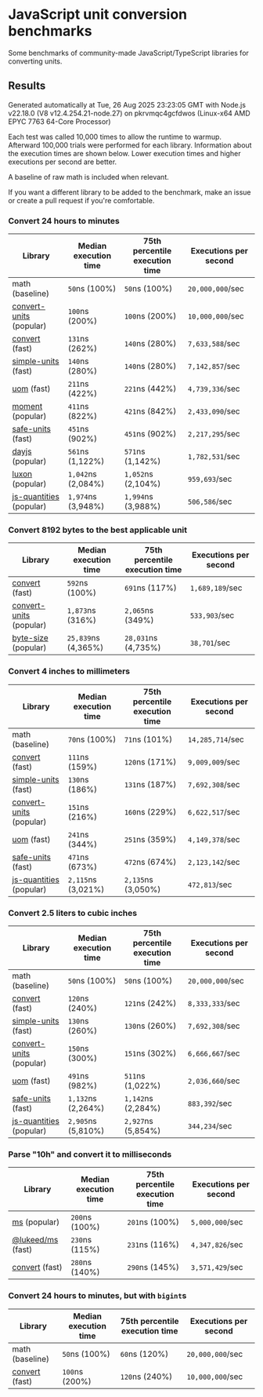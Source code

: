 # JavaScript unit conversion benchmarks

Some benchmarks of community-made JavaScript/TypeScript libraries for converting units.

## Results

<!-- beginblock(results) -->

Generated automatically at Tue, 26 Aug 2025 23:23:05 GMT with Node.js v22.18.0 (V8 v12.4.254.21-node.27) on pkrvmqc4gcfdwos (Linux-x64 AMD EPYC 7763 64-Core Processor)

Each test was called 10,000 times to allow the runtime to warmup.
Afterward 100,000 trials were performed for each library.
Information about the execution times are shown below.
Lower execution times and higher executions per second are better.

A baseline of raw math is included when relevant.

If you want a different library to be added to the benchmark, make an issue or create a pull request if you're comfortable.

### Convert 24 hours to minutes

| Library                                                            | Median execution time | 75th percentile execution time | Executions per second |
| ------------------------------------------------------------------ | --------------------- | ------------------------------ | --------------------- |
| math (baseline)                                                    | `50`ns (100%)         | `50`ns (100%)                  | `20,000,000`/sec      |
| [convert-units](https://npmjs.com/package/convert-units) (popular) | `100`ns (200%)        | `100`ns (200%)                 | `10,000,000`/sec      |
| [convert](https://npmjs.com/package/convert) (fast)                | `131`ns (262%)        | `140`ns (280%)                 | `7,633,588`/sec       |
| [simple-units](https://npmjs.com/package/simple-units) (fast)      | `140`ns (280%)        | `140`ns (280%)                 | `7,142,857`/sec       |
| [uom](https://npmjs.com/package/uom) (fast)                        | `211`ns (422%)        | `221`ns (442%)                 | `4,739,336`/sec       |
| [moment](https://npmjs.com/package/moment) (popular)               | `411`ns (822%)        | `421`ns (842%)                 | `2,433,090`/sec       |
| [safe-units](https://npmjs.com/package/safe-units) (fast)          | `451`ns (902%)        | `451`ns (902%)                 | `2,217,295`/sec       |
| [dayjs](https://npmjs.com/package/dayjs) (popular)                 | `561`ns (1,122%)      | `571`ns (1,142%)               | `1,782,531`/sec       |
| [luxon](https://npmjs.com/package/luxon) (popular)                 | `1,042`ns (2,084%)    | `1,052`ns (2,104%)             | `959,693`/sec         |
| [js-quantities](https://npmjs.com/package/js-quantities) (popular) | `1,974`ns (3,948%)    | `1,994`ns (3,988%)             | `506,586`/sec         |

### Convert 8192 bytes to the best applicable unit

| Library                                                            | Median execution time | 75th percentile execution time | Executions per second |
| ------------------------------------------------------------------ | --------------------- | ------------------------------ | --------------------- |
| [convert](https://npmjs.com/package/convert) (fast)                | `592`ns (100%)        | `691`ns (117%)                 | `1,689,189`/sec       |
| [convert-units](https://npmjs.com/package/convert-units) (popular) | `1,873`ns (316%)      | `2,065`ns (349%)               | `533,903`/sec         |
| [byte-size](https://npmjs.com/package/byte-size) (popular)         | `25,839`ns (4,365%)   | `28,031`ns (4,735%)            | `38,701`/sec          |

### Convert 4 inches to millimeters

| Library                                                            | Median execution time | 75th percentile execution time | Executions per second |
| ------------------------------------------------------------------ | --------------------- | ------------------------------ | --------------------- |
| math (baseline)                                                    | `70`ns (100%)         | `71`ns (101%)                  | `14,285,714`/sec      |
| [convert](https://npmjs.com/package/convert) (fast)                | `111`ns (159%)        | `120`ns (171%)                 | `9,009,009`/sec       |
| [simple-units](https://npmjs.com/package/simple-units) (fast)      | `130`ns (186%)        | `131`ns (187%)                 | `7,692,308`/sec       |
| [convert-units](https://npmjs.com/package/convert-units) (popular) | `151`ns (216%)        | `160`ns (229%)                 | `6,622,517`/sec       |
| [uom](https://npmjs.com/package/uom) (fast)                        | `241`ns (344%)        | `251`ns (359%)                 | `4,149,378`/sec       |
| [safe-units](https://npmjs.com/package/safe-units) (fast)          | `471`ns (673%)        | `472`ns (674%)                 | `2,123,142`/sec       |
| [js-quantities](https://npmjs.com/package/js-quantities) (popular) | `2,115`ns (3,021%)    | `2,135`ns (3,050%)             | `472,813`/sec         |

### Convert 2.5 liters to cubic inches

| Library                                                            | Median execution time | 75th percentile execution time | Executions per second |
| ------------------------------------------------------------------ | --------------------- | ------------------------------ | --------------------- |
| math (baseline)                                                    | `50`ns (100%)         | `50`ns (100%)                  | `20,000,000`/sec      |
| [convert](https://npmjs.com/package/convert) (fast)                | `120`ns (240%)        | `121`ns (242%)                 | `8,333,333`/sec       |
| [simple-units](https://npmjs.com/package/simple-units) (fast)      | `130`ns (260%)        | `130`ns (260%)                 | `7,692,308`/sec       |
| [convert-units](https://npmjs.com/package/convert-units) (popular) | `150`ns (300%)        | `151`ns (302%)                 | `6,666,667`/sec       |
| [uom](https://npmjs.com/package/uom) (fast)                        | `491`ns (982%)        | `511`ns (1,022%)               | `2,036,660`/sec       |
| [safe-units](https://npmjs.com/package/safe-units) (fast)          | `1,132`ns (2,264%)    | `1,142`ns (2,284%)             | `883,392`/sec         |
| [js-quantities](https://npmjs.com/package/js-quantities) (popular) | `2,905`ns (5,810%)    | `2,927`ns (5,854%)             | `344,234`/sec         |

### Parse "10h" and convert it to milliseconds

| Library                                                   | Median execution time | 75th percentile execution time | Executions per second |
| --------------------------------------------------------- | --------------------- | ------------------------------ | --------------------- |
| [ms](https://npmjs.com/package/ms) (popular)              | `200`ns (100%)        | `201`ns (100%)                 | `5,000,000`/sec       |
| [@lukeed/ms](https://npmjs.com/package/@lukeed/ms) (fast) | `230`ns (115%)        | `231`ns (116%)                 | `4,347,826`/sec       |
| [convert](https://npmjs.com/package/convert) (fast)       | `280`ns (140%)        | `290`ns (145%)                 | `3,571,429`/sec       |

### Convert 24 hours to minutes, but with `bigint`s

| Library                                             | Median execution time | 75th percentile execution time | Executions per second |
| --------------------------------------------------- | --------------------- | ------------------------------ | --------------------- |
| math (baseline)                                     | `50`ns (100%)         | `60`ns (120%)                  | `20,000,000`/sec      |
| [convert](https://npmjs.com/package/convert) (fast) | `100`ns (200%)        | `120`ns (240%)                 | `10,000,000`/sec      |

<!-- endblock(results) -->
